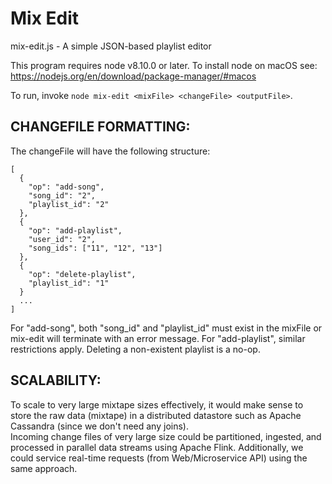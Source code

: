 # Mix Edit

mix-edit.js - A simple JSON-based playlist editor

This program requires node v8.10.0 or later. To install node on macOS see:
https://nodejs.org/en/download/package-manager/#macos

To run, invoke `node mix-edit <mixFile> <changeFile> <outputFile>`.

## CHANGEFILE FORMATTING:

The changeFile will have the following structure:  
```
[
  {
    "op": "add-song",
    "song_id": "2", 
    "playlist_id": "2"
  },
  {
    "op": "add-playlist", 
    "user_id": "2", 
    "song_ids": ["11", "12", "13"]
  },
  {
    "op": "delete-playlist",
    "playlist_id": "1"
  }
  ...
]
```

For "add-song", both "song_id" and "playlist_id" must exist in the mixFile or mix-edit will 
terminate with an error message.  For "add-playlist", similar restrictions apply.  Deleting 
a non-existent playlist is a no-op.  


## SCALABILITY:

To scale to very large mixtape sizes effectively, it would make sense to store the raw data 
(mixtape) in a distributed datastore such as Apache Cassandra (since we don't need any joins).  
Incoming change files of very large size could be partitioned, ingested, and processed in parallel data 
streams using Apache Flink.  Additionally, we could service real-time requests (from 
Web/Microservice API) using the same approach.  
